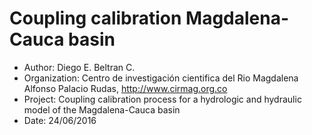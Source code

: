 # Coupling calibration Magdalena-Cauca basin
- Author: Diego E. Beltran C.
- Organization: Centro de investigación cientifica del Rio Magdalena Alfonso Palacio Rudas, http://www.cirmag.org.co
- Project: Coupling calibration process for a hydrologic and hydraulic model of the Magdalena-Cauca basin
- Date: 24/06/2016
